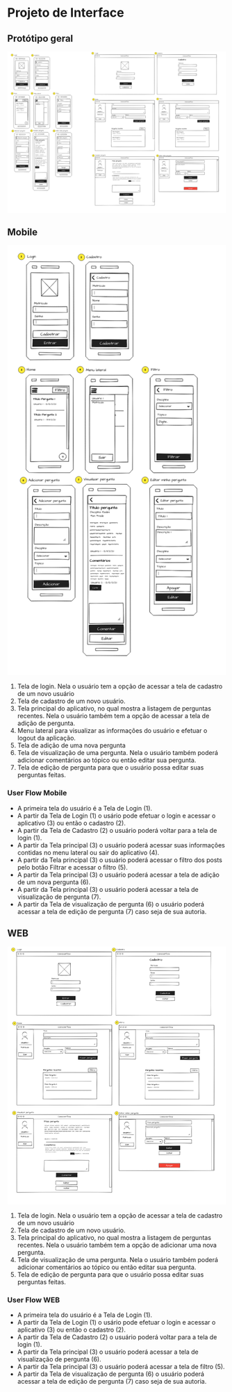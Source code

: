 
# Projeto de Interface

## Protótipo geral

![Protótipo geral](Prototipo.png)

## Mobile

![Protótipo mobile](PrototipoMobile.png)

1. Tela de login. Nela o usuário tem a opção de acessar a tela de cadastro de um novo usuário
2. Tela de cadastro de um novo usuário.
3. Tela principal do aplicativo, no qual mostra a listagem de perguntas recentes. Nela o usuário também tem a opção de acessar a tela de adição de pergunta.
4. Menu lateral para visualizar as informações do usuário e efetuar o logout da aplicação.
5. Tela de adição de uma nova pergunta
6. Tela de visualização de uma pergunta. Nela o usuário também poderá adicionar comentários ao tópico ou então editar sua pergunta.
7. Tela de edição de pergunta para que o usuário possa editar suas perguntas feitas.

### User Flow Mobile

- A primeira tela do usuário é a Tela de Login (1).
- A partir da Tela de Login (1) o usário pode efetuar o login e acessar o aplicativo (3) ou então o cadastro (2).
- A partir da Tela de Cadastro (2) o usuário poderá voltar para a tela de login (1).
- A partir da Tela principal (3) o usuário poderá acessar suas informações contidas no menu lateral ou sair do aplicativo (4).
- A partir da Tela principal (3) o usuário poderá acessar o filtro dos posts pelo botão Filtrar e acessar o filtro (5).
- A partir da Tela principal (3) o usuário poderá acessar a tela de adição de um nova pergunta (6).
- A partir da Tela principal (3) o usuário poderá acessar a tela de visualização de pergunta (7).
- A partir da Tela de visualização de pergunta (6) o usuário poderá acessar a tela de edição de pergunta (7) caso seja de sua autoria.

## WEB

![Protótipo mobile](PrototipoWEB.png)

1. Tela de login. Nela o usuário tem a opção de acessar a tela de cadastro de um novo usuário
2. Tela de cadastro de um novo usuário.
3. Tela principal do aplicativo, no qual mostra a listagem de perguntas recentes. Nela o usuário também tem a opção de adicionar uma nova pergunta.
4. Tela de visualização de uma pergunta. Nela o usuário também poderá adicionar comentários ao tópico ou então editar sua pergunta.
5. Tela de edição de pergunta para que o usuário possa editar suas perguntas feitas.

### User Flow WEB

- A primeira tela do usuário é a Tela de Login (1).
- A partir da Tela de Login (1) o usário pode efetuar o login e acessar o aplicativo (3) ou então o cadastro (2).
- A partir da Tela de Cadastro (2) o usuário poderá voltar para a tela de login (1).
- A partir da Tela principal (3) o usuário poderá acessar a tela de visualização de pergunta (6).
- A partir da Tela principal (3) o usuário poderá acessar a tela de filtro (5).
- A partir da Tela de visualização de pergunta (6) o usuário poderá acessar a tela de edição de pergunta (7) caso seja de sua autoria.
